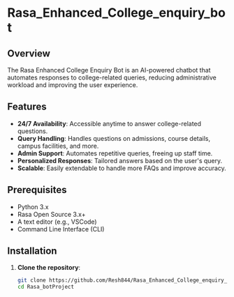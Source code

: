 # Rasa_Enhanced_College_enquiry_bot

## Overview
The Rasa Enhanced College Enquiry Bot is an AI-powered chatbot that automates responses to college-related queries, reducing administrative workload and improving the user experience.

## Features
- **24/7 Availability**: Accessible anytime to answer college-related questions.
- **Query Handling**: Handles questions on admissions, course details, campus facilities, and more.
- **Admin Support**: Automates repetitive queries, freeing up staff time.
- **Personalized Responses**: Tailored answers based on the user's query.
- **Scalable**: Easily extendable to handle more FAQs and improve accuracy.

## Prerequisites
- Python 3.x
- Rasa Open Source 3.x+
- A text editor (e.g., VSCode)
- Command Line Interface (CLI)

## Installation

1. **Clone the repository**:
   ```bash
   git clone https://github.com/Resh844/Rasa_Enhanced_College_enquiry_bot.git
   cd Rasa_botProject

